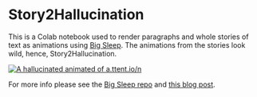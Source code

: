 # Story2Hallucination

This is a Colab notebook used to render paragraphs and whole stories of text as animations using [Big Sleep](https://github.com/lucidrains/big-sleep/).  The animations from the stories look wild, hence, Story2Hallucination.

[![A hallucinated animated of a.ttent.io/n](story2halluc.gif)](https://www.youtube.com/watch?v=9Y-UZquQDf0)

For more info please see the [Big Sleep repo](https://github.com/lucidrains/big-sleep/) and [this blog post](https://bonkerfield.org/2021/01/story2hallucination/).
